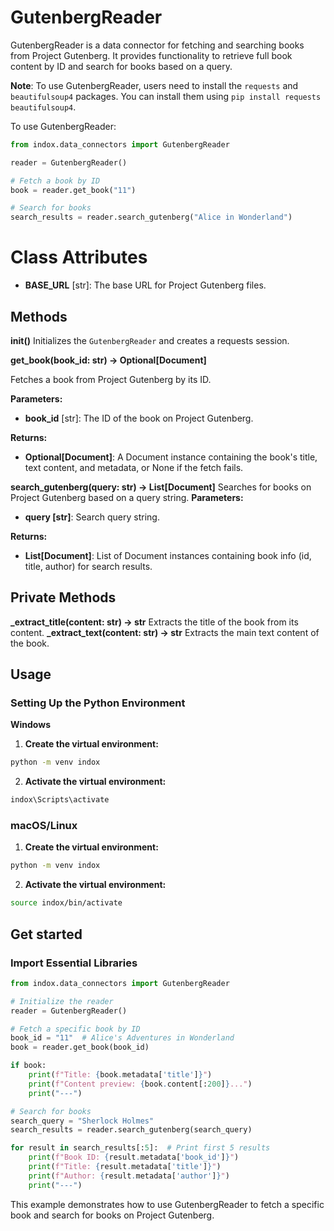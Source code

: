 # GutenbergReader

GutenbergReader is a data connector for fetching and searching books from Project Gutenberg. It provides functionality to retrieve full book content by ID and search for books based on a query.

**Note**: To use GutenbergReader, users need to install the `requests` and `beautifulsoup4` packages. You can install them using `pip install requests beautifulsoup4`.

To use GutenbergReader:

```python
from indox.data_connectors import GutenbergReader

reader = GutenbergReader()

# Fetch a book by ID
book = reader.get_book("11")

# Search for books
search_results = reader.search_gutenberg("Alice in Wonderland")
```
# Class Attributes

- **BASE_URL** [str]:  The base URL for Project Gutenberg files.
## Methods 
**init()**
Initializes the `GutenbergReader` and creates a requests session.

**get_book(book_id: str) -> Optional[Document]**

Fetches a book from Project Gutenberg by its ID.

**Parameters:**
- **book_id** [str]: The ID of the book on Project Gutenberg.

**Returns:**
  - **Optional[Document]**: A Document instance containing the book's title, text content, and metadata, or None if the fetch fails.

**search_gutenberg(query: str) -> List[Document]**
Searches for books on Project Gutenberg based on a query string.
**Parameters:**

- **query [str]**: Search query string.

**Returns:**

- **List[Document]**: List of Document instances containing book info (id, title, author) for search results.

## Private Methods
**_extract_title(content: str) -> str**
Extracts the title of the book from its content.
**_extract_text(content: str) -> str**
Extracts the main text content of the book.
## Usage
### Setting Up the Python Environment
**Windows**
1. **Create the virtual environment:**
```bash
python -m venv indox
```
2. **Activate the virtual environment:**
```bash
indox\Scripts\activate
```
### macOS/Linux
1. **Create the virtual environment:**
```bash
python -m venv indox
```
2. **Activate the virtual environment:**
```bash
source indox/bin/activate
```
## Get started
### Import Essential Libraries

```python
from indox.data_connectors import GutenbergReader

# Initialize the reader
reader = GutenbergReader()

# Fetch a specific book by ID
book_id = "11"  # Alice's Adventures in Wonderland
book = reader.get_book(book_id)

if book:
    print(f"Title: {book.metadata['title']}")
    print(f"Content preview: {book.content[:200]}...")
    print("---")

# Search for books
search_query = "Sherlock Holmes"
search_results = reader.search_gutenberg(search_query)

for result in search_results[:5]:  # Print first 5 results
    print(f"Book ID: {result.metadata['book_id']}")
    print(f"Title: {result.metadata['title']}")
    print(f"Author: {result.metadata['author']}")
    print("---")
```
This example demonstrates how to use GutenbergReader to fetch a specific book and search for books on Project Gutenberg.